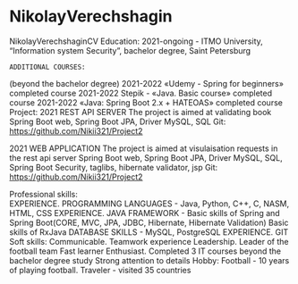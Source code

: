 # NikolayVerechshagin
NikolayVerechshaginCV
Education:
2021-ongoing - 	ITMO University, “Information system Security”, bachelor degree, Saint Petersburg

    ADDITIONAL COURSES: 
(beyond the bachelor degree) 2021-2022    «Udemy - Spring for beginners» completed course
2021-2022	  Stepik - «Java. Basic course» completed course
2021-2022	  «Java: Spring Boot 2.x + HATEOAS» completed course
Project:
2021                REST API SERVER
         The project is aimed at validating book
         Spring Boot web, Spring Boot JPA, Driver MySQL, SQL
         Git: https://github.com/Nikii321/Project2
         

2021                 WEB APPLICATION 
         The project is aimed at visulaisation requests in the rest api server
         Spring Boot web, Spring Boot JPA, Driver MySQL, SQL, Spring Boot Security, taglibs, hibernate validator, jsp
         Git: https://github.com/Nikii321/Project2



Professional skills:                                   
        EXPERIENCE. PROGRAMMING LANGUAGES - Java, Python, C++, C, NASM, HTML, CSS 
        EXPERIENCE. JAVA FRAMEWORK - Basic skills of Spring and Spring Boot(CORE, MVC, JPA, JDBC, Hibernate, Hibernate Validation)
                             Basic skills of RxJava
        DATABASE SKILLS - MySQL, PostgreSQL 
        EXPERIENCE. GIT
Soft skills:
        Communicable. Teamwork experience Leadership. Leader of the football team Fast learner
        Enthusiast. Completed 3 IT courses beyond the bachelor degree study Strong attention to details
Hobby:
        Football - 10 years of playing football. 
        Traveler - visited 35 countries
